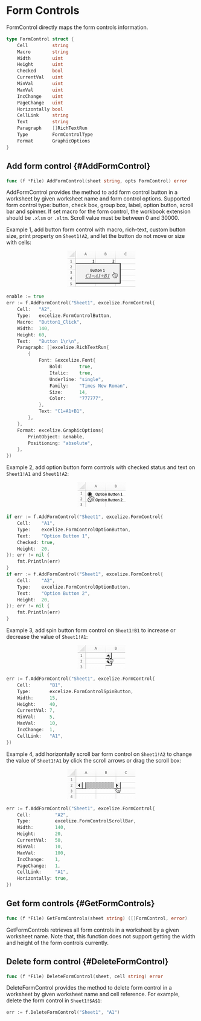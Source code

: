# Form Controls

FormControl directly maps the form controls information.

```go
type FormControl struct {
    Cell         string
    Macro        string
    Width        uint
    Height       uint
    Checked      bool
    CurrentVal   uint
    MinVal       uint
    MaxVal       uint
    IncChange    uint
    PageChange   uint
    Horizontally bool
    CellLink     string
    Text         string
    Paragraph    []RichTextRun
    Type         FormControlType
    Format       GraphicOptions
}
```

## Add form control {#AddFormControl}

```go
func (f *File) AddFormControl(sheet string, opts FormControl) error
```

AddFormControl provides the method to add form control button in a worksheet by given worksheet name and form control options. Supported form control type: button, check box, group box, label, option button, scroll bar and spinner. If set macro for the form control, the workbook extension should be `.xlsm` or `.xltm`. Scroll value must be between 0 and 30000.

Example 1, add button form control with macro, rich-text, custom button size, print property on `Sheet1!A2`, and let the button do not move or size with cells:

<p align="center"><img width="180" src="./images/form_ctrl_button.gif" alt="add button form control with Excelize"></p>

```go
enable := true
err := f.AddFormControl("Sheet1", excelize.FormControl{
    Cell:   "A2",
    Type:   excelize.FormControlButton,
    Macro:  "Button1_Click",
    Width:  140,
    Height: 60,
    Text:   "Button 1\r\n",
    Paragraph: []excelize.RichTextRun{
        {
            Font: &excelize.Font{
                Bold:      true,
                Italic:    true,
                Underline: "single",
                Family:    "Times New Roman",
                Size:      14,
                Color:     "777777",
            },
            Text: "C1=A1+B1",
        },
    },
    Format: excelize.GraphicOptions{
        PrintObject: &enable,
        Positioning: "absolute",
    },
})
```

Example 2, add option button form controls with checked status and text on `Sheet1!A1` and `Sheet1!A2`:

<p align="center"><img width="127" src="./images/form_ctrl_option_button.gif" alt="add option button form controls with Excelize"></p>

```go
if err := f.AddFormControl("Sheet1", excelize.FormControl{
    Cell:    "A1",
    Type:    excelize.FormControlOptionButton,
    Text:    "Option Button 1",
    Checked: true,
    Height:  20,
}); err != nil {
    fmt.Println(err)
}
if err := f.AddFormControl("Sheet1", excelize.FormControl{
    Cell:    "A2",
    Type:    excelize.FormControlOptionButton,
    Text:    "Option Button 2",
    Height:  20,
}); err != nil {
    fmt.Println(err)
}
```

Example 3, add spin button form control on `Sheet1!B1` to increase or decrease the value of `Sheet1!A1`:

<p align="center"><img width="126" src="./images/form_ctrl_spin_button.gif" alt="add spin button form control with Excelize"></p>

```go
err := f.AddFormControl("Sheet1", excelize.FormControl{
    Cell:       "B1",
    Type:       excelize.FormControlSpinButton,
    Width:      15,
    Height:     40,
    CurrentVal: 7,
    MinVal:     5,
    MaxVal:     10,
    IncChange:  1,
    CellLink:   "A1",
})
```

Example 4, add horizontally scroll bar form control on `Sheet1!A2` to change the value of `Sheet1!A1` by click the scroll arrows or drag the scroll box:

<p align="center"><img width="180" src="./images/form_ctrl_scroll_bar.gif" alt="add horizontally scroll bar form control with Excelize"></p>

```go
err := f.AddFormControl("Sheet1", excelize.FormControl{
    Cell:         "A2",
    Type:         excelize.FormControlScrollBar,
    Width:        140,
    Height:       20,
    CurrentVal:   50,
    MinVal:       10,
    MaxVal:       100,
    IncChange:    1,
    PageChange:   1,
    CellLink:     "A1",
    Horizontally: true,
})
```

## Get form controls {#GetFormControls}

```go
func (f *File) GetFormControls(sheet string) ([]FormControl, error)
```

GetFormControls retrieves all form controls in a worksheet by a given worksheet name. Note that, this function does not support getting the width and height of the form controls currently.

## Delete form control {#DeleteFormControl}

```go
func (f *File) DeleteFormControl(sheet, cell string) error
```

DeleteFormControl provides the method to delete form control in a worksheet by given worksheet name and cell reference. For example, delete the form control in `Sheet1!$A$1`:

```go
err := f.DeleteFormControl("Sheet1", "A1")
```
